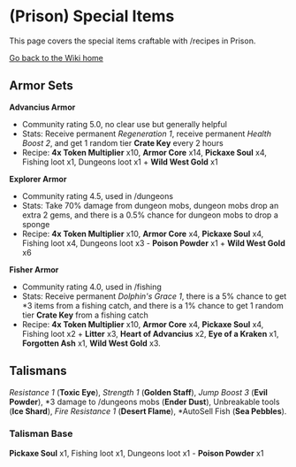 # (Prison) Special Items
This page covers the special items craftable with /recipes in Prison.

[Go back to the Wiki home](README.md)
## Armor Sets
**Advancius Armor**
 - Community rating 5.0, no clear use but generally helpful
 - Stats: Receive permanent *Regeneration 1*, receive permanent *Health Boost 2*, and get 1 random tier **Crate Key** every 2 hours
 - Recipe: **4x Token Multiplier** x10, **Armor Core** x14, **Pickaxe Soul** x4, Fishing loot x1, Dungeons loot x1 + **Wild West Gold** x1

**Explorer Armor**
 - Community rating 4.5, used in /dungeons
 - Stats: Take 70% damage from dungeon mobs, dungeon mobs drop an extra 2 gems, and there is a 0.5% chance for dungeon mobs to drop a sponge
 - Recipe: **4x Token Multiplier** x10, **Armor Core** x4, **Pickaxe Soul** x4, Fishing loot x4, Dungeons loot x3 - **Poison Powder** x1 + **Wild West Gold** x6

**Fisher Armor**
 - Community rating 4.0, used in /fishing
 - Stats: Receive permanent *Dolphin's Grace 1*, there is a 5% chance to get *3 items from a fishing catch, and there is a 1% chance to get 1 random tier **Crate Key** from a fishing catch
 - Recipe: **4x Token Multiplier** x10, **Armor Core** x4, **Pickaxe Soul** x4, Fishing loot x2 + **Litter** x3, **Heart of Advancius** x2, **Eye of a Kraken** x1, **Forgotten Ash** x1, **Wild West Gold** x3.
## Talismans
*Resistance 1* (**Toxic Eye**), *Strength 1* (**Golden Staff**), *Jump Boost 3* (**Evil Powder**), *3 damage to /dungeons mobs (**Ender Dust**), Unbreakable tools (**Ice Shard**), *Fire Resistance 1* (**Desert Flame**), *AutoSell Fish (**Sea Pebbles**).
### Talisman Base
**Pickaxe Soul** x1, Fishing loot x1, Dungeons loot x1 - **Poison Powder** x1
